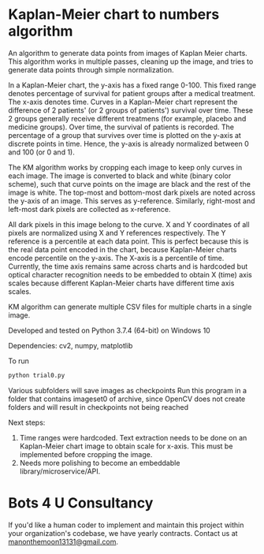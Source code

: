 # Kaplan-Meier chart to numbers algorithm

An algorithm to generate data points from images of Kaplan Meier charts. This algorithm works in multiple passes, cleaning up the image, and tries to generate data points through simple normalization.

In a Kaplan-Meier chart, the y-axis has a fixed range 0-100. This fixed range denotes percentage of survival for patient groups after a medical treatment. The x-axis denotes time. Curves in a Kaplan-Meier chart represent the difference of 2 patients' (or 2 groups of patients') survival over time. These 2 groups generally receive different treatmens (for example, placebo and medicine groups). Over time, the survival of patients is recorded. The percentage of a group that survives over time is plotted on the y-axis at discrete points in time. Hence, the y-axis is already normalized between 0 and 100 (or 0 and 1).

The KM algorithm works by cropping each image to keep only curves in each image. The image is converted to black and white (binary color scheme), such that curve points on the image are black and the rest of the image is white. The top-most and bottom-most dark pixels are noted across the y-axis of an image. This serves as y-reference. Similarly, right-most and left-most dark pixels are collected as x-reference.

All dark pixels in this image belong to the curve. X and Y coordinates of all pixels are normalized using X and Y references respectively. The Y reference is a percentile at each data point. This is perfect because this is the real data point encoded in the chart, because Kaplan-Meier charts encode percentile on the y-axis. The X-axis is a percentile of time. Currently, the time axis remains same across charts and is hardcoded but optical character recognition needs to be embedded to obtain X (time) axis scales because different Kaplan-Meier charts have different time axis scales.

KM algorithm can generate multiple CSV files for multiple charts in a single image.

Developed and tested on Python 3.7.4 (64-bit) on Windows 10

Dependencies: cv2, numpy, matplotlib

To run
```bash
python trial0.py
```


Various subfolders will save images as checkpoints
Run this program in a folder that contains imageset0 of archive, since OpenCV does not create folders and will result in checkpoints not being reached


Next steps:

1. Time ranges were hardcoded. Text extraction needs to be done on an Kaplan-Meier chart image to obtain scale for x-axis. This must be implemented before cropping the image.
2. Needs more polishing to become an embeddable library/microservice/API.

# Bots 4 U Consultancy

If you'd like a human coder to implement and maintain this project within your organization's codebase, we have yearly contracts. Contact us at manonthemoon13131@gmail.com.
